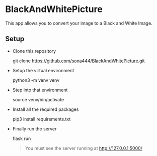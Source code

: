 # BlackAndWhitePicture

This app allows you to convert your image to a Black and White Image.

## Setup 
- Clone this repository 
  
  git clone https://github.com/sona444/BlackAndWhitePicture.git
  
- Setup the virtual environment 
     
    python3 -m venv venv 
    
- Step into that environment 
   
   source venv/bin/activate
   
- Install all the required packages 
    
   pip3 install requirements.txt
   
- Finally run the server 
   
   flask run
   
  >   You must see the server running at  http://127.0.0.1:5000/ 